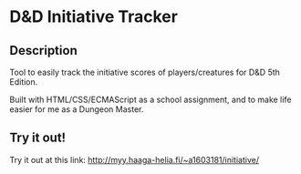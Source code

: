 # D&D Initiative Tracker

## Description

Tool to easily track the initiative scores of players/creatures for D&amp;D 5th Edition.

Built with HTML/CSS/ECMAScript as a school assignment, and to make life easier for me as a Dungeon Master.

## Try it out!

Try it out at this link: http://myy.haaga-helia.fi/~a1603181/initiative/

